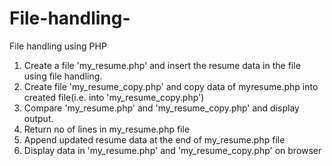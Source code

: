 # File-handling-
File handling using PHP
1. Create a file 'my_resume.php' and insert the resume data in the file
using file handling.
2. Create file 'my_resume_copy.php' and copy data of myresume.php into
created file(i.e. into 'my_resume_copy.php')
3. Compare 'my_resume.php'  and  'my_resume_copy.php' and display
output.
4. Return no of lines in my_resume.php file
5. Append updated resume data at the end of my_resume.php file
6. Display data in 'my_resume.php' and 'my_resume_copy.php' on browser
